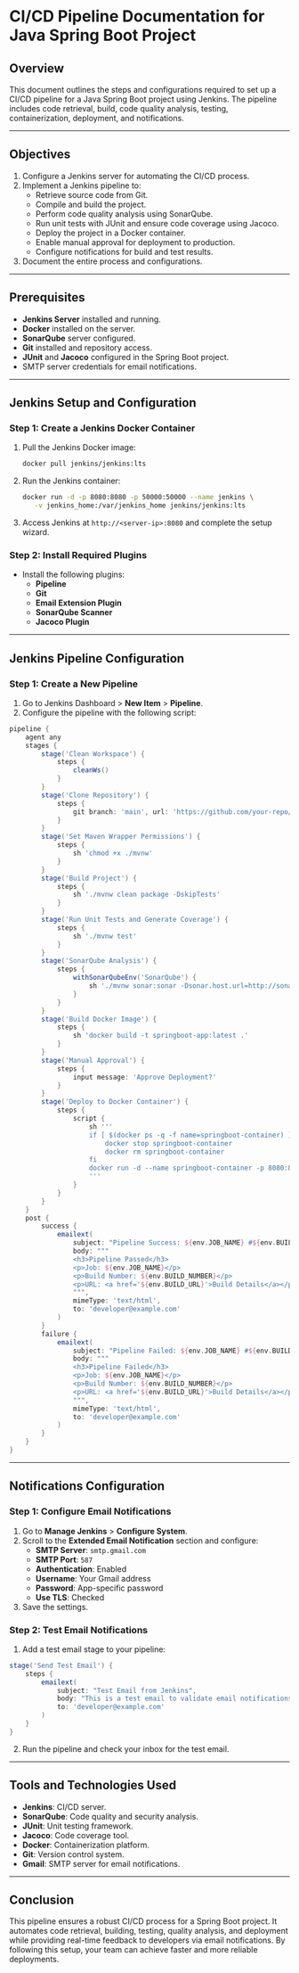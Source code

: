 # CI/CD Pipeline Documentation for Java Spring Boot Project

## Overview
This document outlines the steps and configurations required to set up a CI/CD pipeline for a Java Spring Boot project using Jenkins. The pipeline includes code retrieval, build, code quality analysis, testing, containerization, deployment, and notifications.

---

## Objectives

1. Configure a Jenkins server for automating the CI/CD process.
2. Implement a Jenkins pipeline to:
   - Retrieve source code from Git.
   - Compile and build the project.
   - Perform code quality analysis using SonarQube.
   - Run unit tests with JUnit and ensure code coverage using Jacoco.
   - Deploy the project in a Docker container.
   - Enable manual approval for deployment to production.
   - Configure notifications for build and test results.
3. Document the entire process and configurations.

---

## Prerequisites

- **Jenkins Server** installed and running.
- **Docker** installed on the server.
- **SonarQube** server configured.
- **Git** installed and repository access.
- **JUnit** and **Jacoco** configured in the Spring Boot project.
- SMTP server credentials for email notifications.

---

## Jenkins Setup and Configuration

### Step 1: Create a Jenkins Docker Container
1. Pull the Jenkins Docker image:
   ```bash
   docker pull jenkins/jenkins:lts
   ```
2. Run the Jenkins container:
   ```bash
   docker run -d -p 8080:8080 -p 50000:50000 --name jenkins \
      -v jenkins_home:/var/jenkins_home jenkins/jenkins:lts
   ```
3. Access Jenkins at `http://<server-ip>:8080` and complete the setup wizard.

### Step 2: Install Required Plugins
- Install the following plugins:
  - **Pipeline**
  - **Git**
  - **Email Extension Plugin**
  - **SonarQube Scanner**
  - **Jacoco Plugin**

---

## Jenkins Pipeline Configuration

### Step 1: Create a New Pipeline
1. Go to Jenkins Dashboard > **New Item** > **Pipeline**.
2. Configure the pipeline with the following script:

```groovy
pipeline {
    agent any
    stages {
        stage('Clean Workspace') {
            steps {
                cleanWs()
            }
        }
        stage('Clone Repository') {
            steps {
                git branch: 'main', url: 'https://github.com/your-repo/spring-boot-project.git'
            }
        }
        stage('Set Maven Wrapper Permissions') {
            steps {
                sh 'chmod +x ./mvnw'
            }
        }
        stage('Build Project') {
            steps {
                sh './mvnw clean package -DskipTests'
            }
        }
        stage('Run Unit Tests and Generate Coverage') {
            steps {
                sh './mvnw test'
            }
        }
        stage('SonarQube Analysis') {
            steps {
                withSonarQubeEnv('SonarQube') {
                    sh './mvnw sonar:sonar -Dsonar.host.url=http://sonarqube:9000'
                }
            }
        }
        stage('Build Docker Image') {
            steps {
                sh 'docker build -t springboot-app:latest .'
            }
        }
        stage('Manual Approval') {
            steps {
                input message: 'Approve Deployment?'
            }
        }
        stage('Deploy to Docker Container') {
            steps {
                script {
                    sh '''
                    if [ $(docker ps -q -f name=springboot-container) ]; then
                        docker stop springboot-container
                        docker rm springboot-container
                    fi
                    docker run -d --name springboot-container -p 8080:8080 springboot-app:latest
                    '''
                }
            }
        }
    }
    post {
        success {
            emailext(
                subject: "Pipeline Success: ${env.JOB_NAME} #${env.BUILD_NUMBER}",
                body: """
                <h3>Pipeline Passed</h3>
                <p>Job: ${env.JOB_NAME}</p>
                <p>Build Number: ${env.BUILD_NUMBER}</p>
                <p>URL: <a href='${env.BUILD_URL}'>Build Details</a></p>
                """,
                mimeType: 'text/html',
                to: 'developer@example.com'
            )
        }
        failure {
            emailext(
                subject: "Pipeline Failed: ${env.JOB_NAME} #${env.BUILD_NUMBER}",
                body: """
                <h3>Pipeline Failed</h3>
                <p>Job: ${env.JOB_NAME}</p>
                <p>Build Number: ${env.BUILD_NUMBER}</p>
                <p>URL: <a href='${env.BUILD_URL}'>Build Details</a></p>
                """,
                mimeType: 'text/html',
                to: 'developer@example.com'
            )
        }
    }
}
```

---

## Notifications Configuration

### Step 1: Configure Email Notifications
1. Go to **Manage Jenkins** > **Configure System**.
2. Scroll to the **Extended Email Notification** section and configure:
   - **SMTP Server**: `smtp.gmail.com`
   - **SMTP Port**: `587`
   - **Authentication**: Enabled
   - **Username**: Your Gmail address
   - **Password**: App-specific password
   - **Use TLS**: Checked
3. Save the settings.

### Step 2: Test Email Notifications
1. Add a test email stage to your pipeline:

```groovy
stage('Send Test Email') {
    steps {
        emailext(
            subject: "Test Email from Jenkins",
            body: "This is a test email to validate email notifications in Jenkins.",
            to: 'developer@example.com'
        )
    }
}
```
2. Run the pipeline and check your inbox for the test email.

---

## Tools and Technologies Used

- **Jenkins**: CI/CD server.
- **SonarQube**: Code quality and security analysis.
- **JUnit**: Unit testing framework.
- **Jacoco**: Code coverage tool.
- **Docker**: Containerization platform.
- **Git**: Version control system.
- **Gmail**: SMTP server for email notifications.

---

## Conclusion
This pipeline ensures a robust CI/CD process for a Spring Boot project. It automates code retrieval, building, testing, quality analysis, and deployment while providing real-time feedback to developers via email notifications. By following this setup, your team can achieve faster and more reliable deployments.

